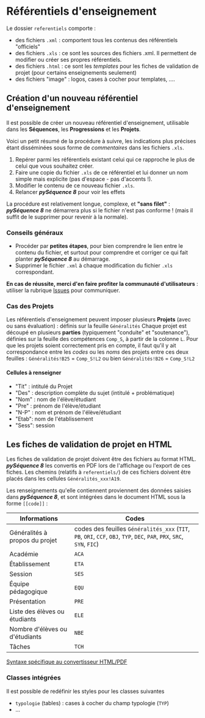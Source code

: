 # Référentiels d'enseignement

Le dossier `referentiels` comporte :
 - des fichiers `.xml` : comportent tous les contenus des référentiels "officiels"
 - des fichiers `.xls` : ce sont les sources des fichiers .xml. Il permettent de modifier ou créer ses propres référentiels.
 - des fichiers `.html` : ce sont les _templates_ pour les fiches de validation de projet (pour certains enseignements seulement)
 - des fichiers "image" : logos, cases à cocher pour templates, ....
 
## Création d'un nouveau référentiel d'enseignement
Il est possible de créer un nouveau référentiel d'enseignement, utilisable dans les **Séquences**, les **Progressions** et les **Projets**.

Voici un petit résumé de la procédure à suivre, les indications plus précises étant disséminées sous forme de _commentaires_ dans les fichiers `.xls`.
1. Repérer parmi les référentiels existant celui qui ce rapproche le plus de celui que vous souhaitez créer.
2. Faire une copie du fichier `.xls` de ce référentiel et lui donner un nom simple mais explicite (pas d'espace - pas d'accents !).
3. Modifier le contenu de ce nouveau fichier `.xls`.
4. Relancer **_pySéquence 8_** pour voir les effets

La procédure est relativement longue, complexe, et **"sans filet"** : **_pySéquence 8_** ne démarrera plus si le fichier n'est pas conforme ! (mais il suffit de le supprimer pour revenir à la normale).



### Conseils généraux
 * Procéder par **petites étapes**, pour bien comprendre le lien entre le contenu du fichier, et surtout pour comprendre et corriger ce qui fait planter **_pySéquence 8_** au démarrage.
 * Supprimer le fichier `.xml` à chaque modification du fichier `.xls` correspondant.

**En cas de réussite, merci d'en faire profiter la communauté d'utilisateurs** : utiliser la rubrique [Issues](https://github.com/cedrick-f/pySequence/issues) pour communiquer.


### Cas des Projets
Les référentiels d'enseignement peuvent imposer plusieurs **Projets** (avec ou sans évaluation) : définis sur la feuille `Généralités`
Chaque projet est découpé en plusieurs **parties** (typiquement "conduite" et "soutenance"), définies sur la feuille des compétences `Comp_S`, à partir de la colonne `L`.
Pour que les projets soient correctement pris en compte, il faut qu'il y ait correspondance entre les _codes_ ou les _noms_ des projets entre ces deux feuilles :
`Généralités!B25` = `Comp_S!L2`
ou bien
`Généralités!B26` = `Comp_S!L2`

#### Cellules à renseigner
 * "Tit" : intitulé du Projet
 * "Des" : description complète du sujet (intitulé + problématique)
 * "Nom" : nom de l'élève/étudiant
 * "Pre" : prénom de l'élève/étudiant
 * "N-P" : nom et prénom de l'élève/étudiant
 * "Etab": nom de l'établissement
 * "Sess": session

## Les fiches de validation de projet en HTML
Les fiches de validation de projet doivent être des fichiers au format HTML. 
**_pySéquence 8_** les convertis en PDF lors de l'affichage ou l'export de ces fiches.
Les chemins (relatifs à `referentiels/`) de ces fichiers doivent être placés dans les cellules `Généralités_xxx!A19`.


Les renseignements qu'elle contiennent proviennent des données saisies dans **_pySéquence 8_**, et sont intégrées dans le document HTML sous la forme `[[code]]` :


Informations | Codes
------------ | -----
Généralités à propos du projet | codes des feuilles `Généralités_xxx` (`TIT`, `PB`, `ORI`, `CCF`, `OBJ`, `TYP`, `DEC`, `PAR`, `PRX`, `SRC`, `SYN`, `FIC`)
Académie | `ACA`
Établissement | `ETA`
Session | `SES`
Équipe pédagogique | `EQU`
Présentation | `PRE`
Liste des élèves ou étudiants | `ELE`
Nombre d'élèves ou d'étudiants | `NBE`
Tâches | `TCH`


[Syntaxe spécifique au convertisseur HTML/PDF](https://xhtml2pdf.readthedocs.io/en/latest/format_html.html#)

### Classes intégrées
Il est possible de redéfinir les styles pour les classes suivantes
 * `typologie` (tables) : cases à cocher du champ typologie (`TYP`)
 * ...
 
 
 


